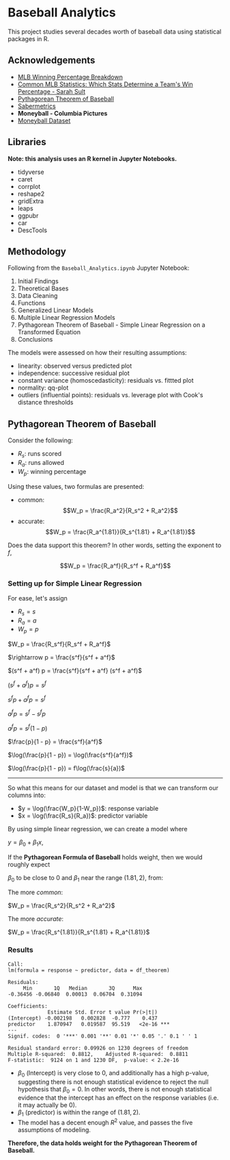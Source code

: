 # Baseball Analytics

This project studies several decades worth of baseball data using statistical packages in R.

## Acknowledgements

- [MLB Winning Percentage Breakdown](https://www.samford.edu/sports-analytics/fans/2022/MLB-Winning-Percentage-Breakdown-Which-Statistics-Help-Teams-Win-More-Games)
- [Common MLB Statistics: Which Stats Determine a Team's Win Percentage - Sarah Sult](https://sarahesult.medium.com/common-mlb-statistics-which-stats-determine-a-teams-win-percentage-a6e0a83aa07c)
- [Pythagorean Theorem of Baseball](https://www.baseball-reference.com/bullpen/Pythagorean_Theorem_of_Baseball)
- [Sabermetrics](https://en.wikipedia.org/wiki/Sabermetrics)
- **Moneyball - Columbia Pictures**
- [Moneyball Dataset](https://www.kaggle.com/datasets/wduckett/moneyball-mlb-stats-19622012)

## Libraries

**Note: this analysis uses an R kernel in Jupyter Notebooks.**

- tidyverse
- caret
- corrplot
- reshape2
- gridExtra
- leaps
- ggpubr
- car
- DescTools

## Methodology

Following from the `Baseball_Analytics.ipynb` Jupyter Notebook:

1) Initial Findings
2) Theoretical Bases
3) Data Cleaning
4) Functions
5) Generalized Linear Models
6) Multiple Linear Regression Models
7) Pythagorean Theorem of Baseball - Simple Linear Regression on a Transformed Equation
8) Conclusions 

The models were assessed on how their resulting assumptions:

- linearity: observed versus predicted plot
- independence: successive residual plot
- constant variance (homoscedasticity): residuals vs. fittted plot
- normality: qq-plot
- outliers (influential points): residuals vs. leverage plot with Cook's distance thresholds

## Pythagorean Theorem of Baseball

Consider the following:

- $R_s$: runs scored
- $R_a$: runs allowed
- $W_p$: winning percentage

Using these values, two formulas are presented:

- common: $$W_p = \frac{R_a^2}{R_s^2 + R_a^2}$$
- accurate: $$W_p = \frac{R_a^{1.81}}{R_s^{1.81} + R_a^{1.81}}$$

Does the data support this theorem? In other words, setting the exponent to $f$,

$$W_p = \frac{R_a^f}{R_s^f + R_a^f}$$

### Setting up for Simple Linear Regression

For ease, let's assign 

- $R_s = s$
- $R_a = a$
- $W_p = p$

$W_p = \frac{R_s^f}{R_s^f + R_a^f}$

$\rightarrow p = \frac{s^f}{s^f + a^f}$

$(s^f + a^f) p = \frac{s^f}{s^f + a^f} (s^f + a^f)$

$(s^f + a^f)p = s^f$

$s^fp + a^fp = s^f$

$a^fp = s^f - s^fp$

$a^fp = s^f(1 - p)$

$\frac{p}{1 - p} = \frac{s^f}{a^f}$

$\log(\frac{p}{1 - p}) = \log(\frac{s^f}{a^f})$

$\log(\frac{p}{1 - p}) = f\log(\frac{s}{a})$

---

So what this means for our dataset and model is that we can transform our columns into:

- $y = \log(\frac{W_p}{1-W_p})$: response variable
- $x = \log(\frac{R_s}{R_a})$: predictor variable

By using simple linear regression, we can create a model where

$y = \beta_0 + \beta_1 x$,

If the **Pythagorean Formula of Baseball** holds weight, then we would roughly expect

$\beta_0$ to be close to $0$ and $\beta_1$ near the range $(1.81, 2)$, from:

The more *common*:

$W_p = \frac{R_s^2}{R_s^2 + R_a^2}$

The more *accurate*:

$W_p = \frac{R_s^{1.81}}{R_s^{1.81} + R_a^{1.81}}$

### Results

```{R}
Call:
lm(formula = response ~ predictor, data = df_theorem)

Residuals:
     Min       1Q   Median       3Q      Max 
-0.36456 -0.06840  0.00013  0.06704  0.31094 

Coefficients:
             Estimate Std. Error t value Pr(>|t|)    
(Intercept) -0.002198   0.002828  -0.777    0.437    
predictor    1.870947   0.019587  95.519   <2e-16 ***
---
Signif. codes:  0 '***' 0.001 '**' 0.01 '*' 0.05 '.' 0.1 ' ' 1

Residual standard error: 0.09926 on 1230 degrees of freedom
Multiple R-squared:  0.8812,	Adjusted R-squared:  0.8811 
F-statistic:  9124 on 1 and 1230 DF,  p-value: < 2.2e-16
```

- $\beta_0$ (Intercept) is very close to $0$, and additionally has a high p-value, suggesting there is not enough statistical evidence to reject the null hypothesis that $\beta_0=0$. In other words, there is not enough statistical evidence that the intercept has an effect on the response variables (i.e. it may actually be $0$).
- $\beta_1$ (predictor) is within the range of $(1.81, 2)$.
- The model has a decent enough $R^2$ value, and passes the five assumptions of modeling.

**Therefore, the data holds weight for the Pythagorean Theorem of Baseball.**
